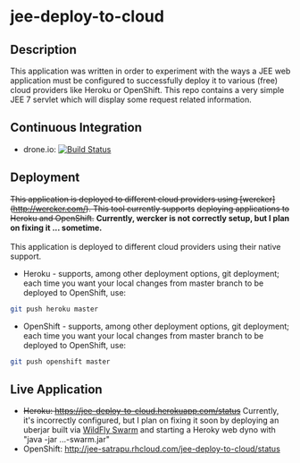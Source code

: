 jee-deploy-to-cloud
=

Description
--
This application was written in order to experiment with the ways a JEE web application must be configured to successfully deploy it to various (free) cloud providers like Heroku or OpenShift.
This repo contains a very simple JEE 7 servlet which will display some request related information.

Continuous Integration
--
* drone.io: [![Build Status](https://drone.io/github.com/satrapu/jee-deploy-to-cloud/status.png)](https://drone.io/github.com/satrapu/jee-deploy-to-cloud/latest)

Deployment
--
~~This application is deployed to different cloud providers using [wercker] (http://wercker.com/). This tool currently supports~~ ~~deploying applications to Heroku and OpenShift.~~ <b>Currently, wercker is not correctly setup, but I plan on fixing it ... sometime.</b>
<br/>
<br/>
This application is deployed to different cloud providers using their native support.
<br/>
* Heroku - supports, among other deployment options, git deployment; each time you want your local changes from master branch to be deployed to OpenShift, use:
```bash
git push heroku master
```
* OpenShift - supports, among other deployment options, git deployment; each time you want your local changes from master branch to be deployed to OpenShift, use:
```bash
git push openshift master
```

Live Application
--
* ~~Heroku: https://jee-deploy-to-cloud.herokuapp.com/status~~ Currently, it's incorrectly configured, but I plan on fixing it soon by deploying an uberjar built via [WildFly Swarm](http://wildfly-swarm.io/) and starting a Heroky web dyno with "java -jar ...-swarm.jar"
* OpenShift: http://jee-satrapu.rhcloud.com/jee-deploy-to-cloud/status
